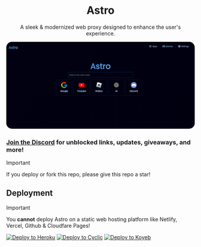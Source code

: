 <div align="center">
    <h1>Astro</h1>
    <p>A sleek & modernized web proxy designed to enhance the user's experience. </p>
</div>
<div style="margin-top: 6px;">
    <img src="screen.png" style="border-radius:15px;">
</div>

### [Join the Discord](https://discord.gg/goshadow) for unblocked links, updates, giveaways, and more!

> [!IMPORTANT]
> If you deploy or fork this repo, please give this repo a star!

## Deployment

> [!IMPORTANT]
> You **cannot** deploy Astro on a static web hosting platform like Netlify, Vercel, Github & Cloudfare Pages!

<a target="_blank" href="https://heroku.com/deploy/?template=https://github.com/ShadowDevLabs/Astro"><img alt="Deploy to Heroku" src="https://binbashbanana.github.io/deploy-buttons/buttons/official/heroku.svg"></a>
<a target="_blank" href="https://app.cyclic.sh/api/app/deploy/ShadowDevLabs/Astro"><img alt="Deploy to Cyclic" src="https://binbashbanana.github.io/deploy-buttons/buttons/official/cyclic.svg"></a>
<a target="_blank" href="https://app.koyeb.com/deploy?type=git&repository=github.com/ShadowDevLabs/Astro"><img alt="Deploy to Koyeb" src="https://binbashbanana.github.io/deploy-buttons/buttons/remade/koyeb.svg"></a>
